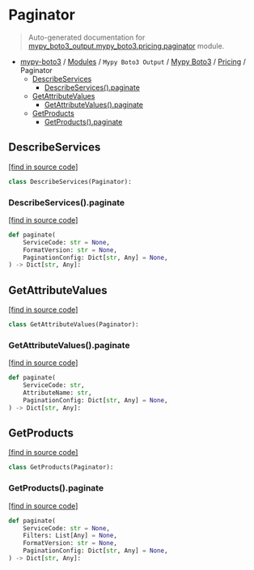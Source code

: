 # Paginator

> Auto-generated documentation for [mypy_boto3_output.mypy_boto3.pricing.paginator](https://github.com/vemel/mypy_boto3/blob/master/mypy_boto3_output/mypy_boto3/pricing/paginator.py) module.

- [mypy-boto3](../../../README.md#mypy_boto3) / [Modules](../../../MODULES.md#mypy-boto3-modules) / `Mypy Boto3 Output` / [Mypy Boto3](../index.md#mypy-boto3) / [Pricing](index.md#pricing) / Paginator
    - [DescribeServices](#describeservices)
        - [DescribeServices().paginate](#describeservicespaginate)
    - [GetAttributeValues](#getattributevalues)
        - [GetAttributeValues().paginate](#getattributevaluespaginate)
    - [GetProducts](#getproducts)
        - [GetProducts().paginate](#getproductspaginate)

## DescribeServices

[[find in source code]](https://github.com/vemel/mypy_boto3/blob/master/mypy_boto3_output/mypy_boto3/pricing/paginator.py#L10)

```python
class DescribeServices(Paginator):
```

### DescribeServices().paginate

[[find in source code]](https://github.com/vemel/mypy_boto3/blob/master/mypy_boto3_output/mypy_boto3/pricing/paginator.py#L13)

```python
def paginate(
    ServiceCode: str = None,
    FormatVersion: str = None,
    PaginationConfig: Dict[str, Any] = None,
) -> Dict[str, Any]:
```

## GetAttributeValues

[[find in source code]](https://github.com/vemel/mypy_boto3/blob/master/mypy_boto3_output/mypy_boto3/pricing/paginator.py#L22)

```python
class GetAttributeValues(Paginator):
```

### GetAttributeValues().paginate

[[find in source code]](https://github.com/vemel/mypy_boto3/blob/master/mypy_boto3_output/mypy_boto3/pricing/paginator.py#L25)

```python
def paginate(
    ServiceCode: str,
    AttributeName: str,
    PaginationConfig: Dict[str, Any] = None,
) -> Dict[str, Any]:
```

## GetProducts

[[find in source code]](https://github.com/vemel/mypy_boto3/blob/master/mypy_boto3_output/mypy_boto3/pricing/paginator.py#L34)

```python
class GetProducts(Paginator):
```

### GetProducts().paginate

[[find in source code]](https://github.com/vemel/mypy_boto3/blob/master/mypy_boto3_output/mypy_boto3/pricing/paginator.py#L37)

```python
def paginate(
    ServiceCode: str = None,
    Filters: List[Any] = None,
    FormatVersion: str = None,
    PaginationConfig: Dict[str, Any] = None,
) -> Dict[str, Any]:
```
